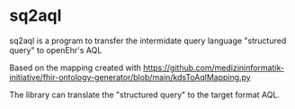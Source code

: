 # sq2aql

sq2aql is a program to transfer the intermidate query language "structured query" to openEhr's AQL

Based on the mapping created with https://github.com/medizininformatik-initiative/fhir-ontology-generator/blob/main/kdsToAqlMapping.py

The library can translate the "structured query" to the target format AQL.
